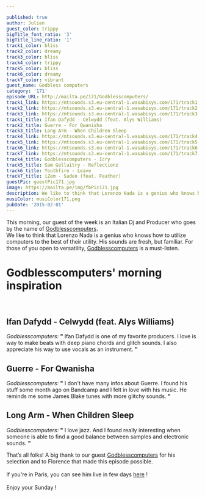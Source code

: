 ```yaml
---

published: true
author: Julien
guest_color: trippy
bigTitle_font_ratio: '3'
bigTitle_line_ratio: '1'
track1_color: bliss
track2_color: dreamy
track3_color: bliss
track4_color: trippy
track5_color: bliss
track6_color: dreamy
track7_color: vibrant
guest_name: Godbless computers
category: '171'
episode_URL: http://mailta.pe/171/Godblesscomputers/
track1_link: https://mtsounds.s3.eu-central-1.wasabisys.com/171/track1.mp3
track2_link: https://mtsounds.s3.eu-central-1.wasabisys.com/171/track2.mp3
track3_link: https://mtsounds.s3.eu-central-1.wasabisys.com/171/track3.mp3
track1_title: Ifan Dafydd - Celwydd (feat. Alys Williams)
track2_title: Guerre - For Qwanisha
track3_title: Long Arm - When Children Sleep
track4_link: https://mtsounds.s3.eu-central-1.wasabisys.com/171/track4.mp3
track5_link: https://mtsounds.s3.eu-central-1.wasabisys.com/171/track5.mp3
track6_link: https://mtsounds.s3.eu-central-1.wasabisys.com/171/track6.mp3
track7_link: https://mtsounds.s3.eu-central-1.wasabisys.com/171/track7.mp3
track4_title: Godblesscomputers - Icry
track5_title: Sam Gellaitry - Reflectionz
track6_title: Youthfire - Leave
track7_title: iZem - Sadeo (feat. Feather)
guestPic: guestPic171.jpg
image: https://mailta.pe/img/fbPic171.jpg
description: We like to think that Lorenzo Nada is a genius who knows how to utilize computers to the best of their utility. His sounds are fresh, but familiar. For those of you open to versatility, Godblesscomputers is a must-listen.
musiColor: musiColor171.png
pubDate: '2015-02-01'
---
```





This morning, our guest of the week is an Italian Dj and Producer who goes by the name of [Godblesscomputers](http://godblesscomputers.bandcamp.com/ "Godblesscomputers' Bandcamp"). 
<br>
We like to think that Lorenzo Nada is a genius who knows how to utilize computers to the best of their utility.  His sounds are fresh, but familiar. For those of you open to versatility, [Godblesscomputers](https://soundcloud.com/godblesscomputers "Godblesscomputers' Soundcloud") is a must-listen. 


# Godblesscomputers' morning inspiration
<br>

## Ifan Dafydd - Celwydd (feat. Alys Williams)
_Godblesscomputers:_ **"** Ifan Dafydd is one of my favorite producers. I love is way to make beats with deep piano chords and glitch sounds. I also appreciate his way to use vocals as an instrument. **"** 
 
## Guerre - For Qwanisha
_Godblesscomputers:_ **"** I don't have many infos about Guerre. I found his stuff some month ago on Bandcamp and I felt in love with his music. He reminds me some James Blake tunes with more glitchy sounds. **"** 
 
## Long Arm - When Children Sleep
_Godblesscomputers:_ **"** I love jazz. And I found really interesting when someone is able to find a good balance between samples and electronic sounds. **"**  


That’s all folks! A big thank to our guest [Godblesscomputers](https://www.facebook.com/Godblesscomputers/timeline?ref=page_internal "Godblesscomputers' Facebook") for his selection and to Florence that made this episode possible. 
<br><br>
If you're in Paris, you can see him live in few days [here](https://www.facebook.com/events/388539134648862/?fref=ts "GODBLESSCOMPUTERS @ POINT EPHEMERE") ! 
<br><br>
Enjoy your Sunday !

